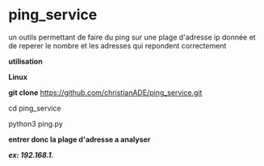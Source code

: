 # ping_service
un outils permettant de faire du ping sur une plage d'adresse ip donnée et de reperer le nombre et les adresses qui repondent correctement


**utilisation**


**Linux**


**git clone** https://github.com/christianADE/ping_service.git


cd ping_service


python3 ping.py


**entrer donc la plage d'adresse a analyser**


**_ex: 192.168.1._**
